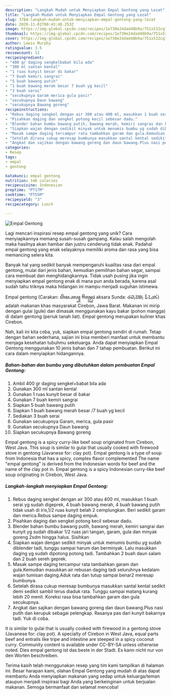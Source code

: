 ```yaml
---
description: "Langkah Mudah untuk Menyiapkan Empal Gentong yang Lezat"
title: "Langkah Mudah untuk Menyiapkan Empal Gentong yang Lezat"
slug: 3784-langkah-mudah-untuk-menyiapkan-empal-gentong-yang-lezat
date: 2020-11-01T00:43:48.253Z
image: https://img-global.cpcdn.com/recipes/1e730e24dad48b9a/751x532cq70/empal-gentong-foto-resep-utama.jpg
thumbnail: https://img-global.cpcdn.com/recipes/1e730e24dad48b9a/751x532cq70/empal-gentong-foto-resep-utama.jpg
cover: https://img-global.cpcdn.com/recipes/1e730e24dad48b9a/751x532cq70/empal-gentong-foto-resep-utama.jpg
author: Lewis Murphy
ratingvalue: 3.5
reviewcount: 12
recipeingredient:
- "400 gr daging sengkelbabat bila ada"
- "300 ml santan kental"
- "1 ruas kunyit besar di bakar"
- "7 buah kemiri sangrai"
- "5 buah bawang putih"
- "1 buah bawang merah besar 7 buah yg kecil"
- "3 buah serai"
- "secukupnya Garam merica gula pasir"
- "secukupnya Daun bawang"
- "secukupnya Bawang goreng"
recipeinstructions:
- "Rebus daging sengkel dengan air 300 atau 400 ml, masukkan 1 buah serai yg sudah digeprek, 4 buah bawang merah, 4 buah bawang putih tidak usah di iris,1/2 ruas kunyit belah 2 cemplungkan. Beri sedikit garam dan merica.Rebus sampe daging empuk."
- "Pisahkan daging dan sengkel potong kecil sebesar dadu."
- "Blender bahan bumbu bawang putih, bawang merah, kemiri sangrai dan kunyit yg sudah dibakar 1/2 ruas jari tangan, garam, gula dan minyak goreng 2sdm hingga halus. Sisihkan"
- "Siapkan wajan dengan sedikit minyak untuk menumis bumbu yg sudah diblender tadi, tunggu sampai harum dan berminyak. Lalu masukkan daging yg sudah dipotong potong tadi. Tambahkan 2 buah daun salam dan 2 buah sereh geprek."
- "Masak sampe daging tercampur rata tambahkan garam dan gula.Kemudian masukkan air rebusan daging tadi seluruhnya kedalam wajan tumisan daging.Aduk rata dan tutup sampai benar2 meresap bumbunya."
- "Setelah dirasa cukup meresap bumbunya masukkan santal kental sedikit demi sedikit sambil terus diaduk rata. Tunggu sampai matang kurang lebih 20 menit. Koreksi rasa bisa tambahkan garam dan gula secukupnya."
- "Angkat dan sajikan dengan bawang goreng dan daun bawang.Plus nasi putih dan kerupuk sebagai pelengkap. Rasanya pas dari kunyit bakarnya tadi. Yuk di coba."
categories:
- Resep
tags:
- empal
- gentong

katakunci: empal gentong 
nutrition: 146 calories
recipecuisine: Indonesian
preptime: "PT17M"
cooktime: "PT55M"
recipeyield: "3"
recipecategory: Lunch

---
```



![Empal Gentong](https://img-global.cpcdn.com/recipes/1e730e24dad48b9a/751x532cq70/empal-gentong-foto-resep-utama.jpg)

Lagi mencari inspirasi resep empal gentong yang unik? Cara menyiapkannya memang susah-susah gampang. Kalau salah mengolah maka hasilnya akan hambar dan justru cenderung tidak enak. Padahal empal gentong yang enak selayaknya memiliki aroma dan rasa yang bisa memancing selera kita.

Banyak hal yang sedikit banyak mempengaruhi kualitas rasa dari empal gentong, mulai dari jenis bahan, kemudian pemilihan bahan segar, sampai cara membuat dan menghidangkannya. Tidak usah pusing jika ingin menyiapkan empal gentong enak di mana pun anda berada, karena asal sudah tahu triknya maka hidangan ini mampu menjadi suguhan istimewa.

Empal gentong (Carakan: ꦲꦼꦩ꧀ꦥꦭ꧀ ꦒꦼꦤ꧀ꦛꦺꦴꦁ aksara Sunda: ᮈᮙ᮪ᮕᮜ᮪ ᮍᮨᮔ᮪ᮒᮧᮀ) adalah makanan khas masyarakat Cirebon, Jawa Barat. Makanan ini mirip dengan gulai (gule) dan dimasak menggunakan kayu bakar (pohon mangga) di dalam gentong (periuk tanah liat). Empal gentong merupakan kuliner khas Cirebon.


Nah, kali ini kita coba, yuk, siapkan empal gentong sendiri di rumah. Tetap dengan bahan sederhana, sajian ini bisa memberi manfaat untuk membantu menjaga kesehatan tubuhmu sekeluarga. Anda dapat menyiapkan Empal Gentong menggunakan 10 jenis bahan dan 7 tahap pembuatan. Berikut ini cara dalam menyiapkan hidangannya.

<!--inarticleads1-->

##### Bahan-bahan dan bumbu yang dibutuhkan dalam pembuatan Empal Gentong:

1. Ambil 400 gr daging sengkel+babat bila ada
1. Gunakan 300 ml santan kental
1. Gunakan 1 ruas kunyit besar di bakar
1. Gunakan 7 buah kemiri sangrai
1. Siapkan 5 buah bawang putih
1. Siapkan 1 buah bawang merah besar /7 buah yg kecil
1. Sediakan 3 buah serai
1. Gunakan secukupnya Garam, merica, gula pasir
1. Gunakan secukupnya Daun bawang
1. Siapkan secukupnya Bawang goreng


Empal gentong is a spicy curry-like beef soup originated from Cirebon, West Java. This soup is similar to gulai that usually cooked with firewood stove in gentong (Javanese for: clay pot). Empal gentong is a type of soup from Indonesia that has a spicy, complex flavor complemented The name &#34;empal gentong&#34; is derived from the Indonesian words for beef and the name of the clay pot in. Empal gentong is a spicy Indonesian curry-like beef soup originating in Cirebon, West Java. 

<!--inarticleads2-->

##### Langkah-langkah menyiapkan Empal Gentong:

1. Rebus daging sengkel dengan air 300 atau 400 ml, masukkan 1 buah serai yg sudah digeprek, 4 buah bawang merah, 4 buah bawang putih tidak usah di iris,1/2 ruas kunyit belah 2 cemplungkan. Beri sedikit garam dan merica.Rebus sampe daging empuk.
1. Pisahkan daging dan sengkel potong kecil sebesar dadu.
1. Blender bahan bumbu bawang putih, bawang merah, kemiri sangrai dan kunyit yg sudah dibakar 1/2 ruas jari tangan, garam, gula dan minyak goreng 2sdm hingga halus. Sisihkan
1. Siapkan wajan dengan sedikit minyak untuk menumis bumbu yg sudah diblender tadi, tunggu sampai harum dan berminyak. Lalu masukkan daging yg sudah dipotong potong tadi. Tambahkan 2 buah daun salam dan 2 buah sereh geprek.
1. Masak sampe daging tercampur rata tambahkan garam dan gula.Kemudian masukkan air rebusan daging tadi seluruhnya kedalam wajan tumisan daging.Aduk rata dan tutup sampai benar2 meresap bumbunya.
1. Setelah dirasa cukup meresap bumbunya masukkan santal kental sedikit demi sedikit sambil terus diaduk rata. Tunggu sampai matang kurang lebih 20 menit. Koreksi rasa bisa tambahkan garam dan gula secukupnya.
1. Angkat dan sajikan dengan bawang goreng dan daun bawang.Plus nasi putih dan kerupuk sebagai pelengkap. Rasanya pas dari kunyit bakarnya tadi. Yuk di coba.


It is similar to gulai that is usually cooked with firewood in a gentong stove (Javanese for: clay pot). A specialty of Cirebon in West Java, equal parts beef and entrails like tripe and intestine are steeped in a spicy coconut curry. Community content is available under CC-BY-SA unless otherwise noted. Dies empal gentong ist das beste in der Stadt. Es kann nicht nur von den Worten beschreiben. 

Terima kasih telah menggunakan resep yang tim kami tampilkan di halaman ini. Besar harapan kami, olahan Empal Gentong yang mudah di atas dapat membantu Anda menyiapkan makanan yang sedap untuk keluarga/teman ataupun menjadi inspirasi bagi Anda yang berkeinginan untuk berjualan makanan. Semoga bermanfaat dan selamat mencoba!
